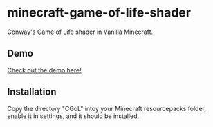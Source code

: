 # minecraft-game-of-life-shader
 Conway's Game of Life shader in Vanilla Minecraft.

## Demo
 [Check out the demo here!](https://youtu.be/VMGkeWjZ2rk)

## Installation
 Copy the directory "CGoL" intoy your Minecraft resourcepacks folder, enable it in settings, and it should be installed.
